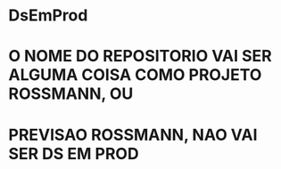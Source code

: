 # DsEmProd
# O NOME DO REPOSITORIO VAI SER ALGUMA COISA COMO PROJETO ROSSMANN, OU 
# PREVISAO ROSSMANN, NAO VAI SER DS EM PROD

